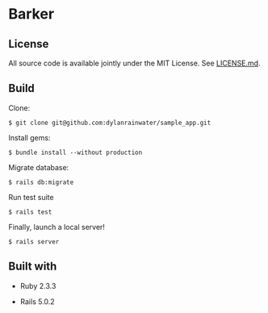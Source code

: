 # Barker

## License

All source code is available jointly under the MIT License. See [LICENSE.md](LICENSE.md).

## Build

Clone:
```
$ git clone git@github.com:dylanrainwater/sample_app.git
```

Install gems:
```
$ bundle install --without production
```

Migrate database:
```
$ rails db:migrate
```

Run test suite
```
$ rails test
```

Finally, launch a local server!
```
$ rails server
```

## Built with

* Ruby 2.3.3

* Rails 5.0.2
